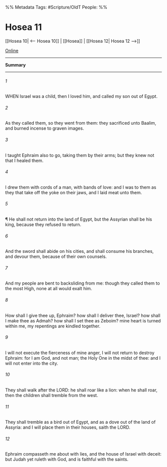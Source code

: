 

%% Metadata
Tags: #Scripture/OldT
People: 
%%
# Hosea 11
[[Hosea 10| <-- Hosea 10]] | [[Hosea]] | [[Hosea 12| Hosea 12 -->]]

[Online](https://churchofjesuschrist.org/study/scriptures/ot/hosea/11?lang=eng)

---
__Summary__



---

###### 1
WHEN Israel was a child, then I loved him, and called my son out of Egypt.
###### 2
As they called them, so they went from them: they sacrificed unto Baalim, and burned incense to graven images.
###### 3
I taught Ephraim also to go, taking them by their arms; but they knew not that I healed them.
###### 4
I drew them with cords of a man, with bands of love: and I was to them as they that take off the yoke on their jaws, and I laid meat unto them.
###### 5
¶ He shall not return into the land of Egypt, but the Assyrian shall be his king, because they refused to return.
###### 6
And the sword shall abide on his cities, and shall consume his branches, and devour them, because of their own counsels.
###### 7
And my people are bent to backsliding from me: though they called them to the most High, none at all would exalt him.
###### 8
How shall I give thee up, Ephraim?  how shall I deliver thee, Israel?  how shall I make thee as Admah?  how shall I set thee as Zeboim?  mine heart is turned within me, my repentings are kindled together.
###### 9
I will not execute the fierceness of mine anger, I will not return to destroy Ephraim: for I am God, and not man; the Holy One in the midst of thee: and I will not enter into the city.
###### 10
They shall walk after the LORD: he shall roar like a lion: when he shall roar, then the children shall tremble from the west.
###### 11
They shall tremble as a bird out of Egypt, and as a dove out of the land of Assyria: and I will place them in their houses, saith the LORD.
###### 12
Ephraim compasseth me about with lies, and the house of Israel with deceit: but Judah yet ruleth with God, and is faithful with the saints.



